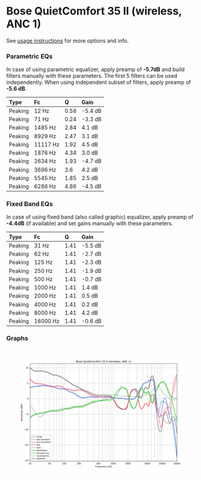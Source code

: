 # Bose QuietComfort 35 II (wireless, ANC 1)
See [usage instructions](https://github.com/jaakkopasanen/AutoEq#usage) for more options and info.

### Parametric EQs
In case of using parametric equalizer, apply preamp of **-5.7dB** and build filters manually
with these parameters. The first 5 filters can be used independently.
When using independent subset of filters, apply preamp of **-5.6 dB**.

| Type    | Fc       |    Q | Gain    |
|:--------|:---------|:-----|:--------|
| Peaking | 12 Hz    | 0.58 | -5.4 dB |
| Peaking | 71 Hz    | 0.24 | -3.3 dB |
| Peaking | 1485 Hz  | 2.84 | 4.1 dB  |
| Peaking | 8929 Hz  | 2.47 | 3.1 dB  |
| Peaking | 11117 Hz | 1.92 | 4.5 dB  |
| Peaking | 1876 Hz  | 4.34 | 3.0 dB  |
| Peaking | 2634 Hz  | 1.93 | -4.7 dB |
| Peaking | 3696 Hz  | 3.6  | 4.2 dB  |
| Peaking | 5545 Hz  | 1.85 | 2.5 dB  |
| Peaking | 6286 Hz  | 4.86 | -4.5 dB |

### Fixed Band EQs
In case of using fixed band (also called graphic) equalizer, apply preamp of **-4.4dB**
(if available) and set gains manually with these parameters.

| Type    | Fc       |    Q | Gain    |
|:--------|:---------|:-----|:--------|
| Peaking | 31 Hz    | 1.41 | -5.5 dB |
| Peaking | 62 Hz    | 1.41 | -2.7 dB |
| Peaking | 125 Hz   | 1.41 | -2.3 dB |
| Peaking | 250 Hz   | 1.41 | -1.9 dB |
| Peaking | 500 Hz   | 1.41 | -0.7 dB |
| Peaking | 1000 Hz  | 1.41 | 1.4 dB  |
| Peaking | 2000 Hz  | 1.41 | 0.5 dB  |
| Peaking | 4000 Hz  | 1.41 | 0.2 dB  |
| Peaking | 8000 Hz  | 1.41 | 4.2 dB  |
| Peaking | 16000 Hz | 1.41 | -0.6 dB |

### Graphs
![](./Bose%20QuietComfort%2035%20II%20(wireless,%20ANC%201).png)